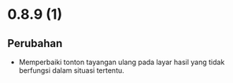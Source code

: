 # 0.8.9 (1)

## Perubahan

- Memperbaiki tonton tayangan ulang pada layar hasil yang tidak berfungsi dalam situasi tertentu.
